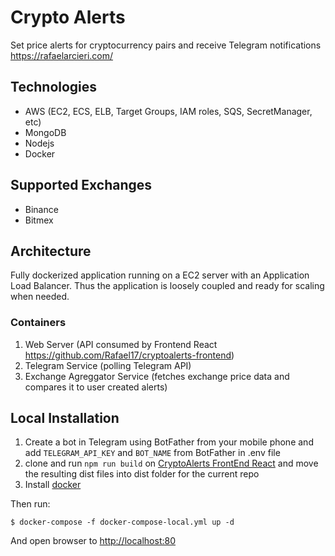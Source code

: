 # Crypto Alerts
Set price alerts for cryptocurrency pairs and receive Telegram notifications
https://rafaelarcieri.com/

## Technologies
* AWS (EC2, ECS, ELB, Target Groups, IAM roles, SQS, SecretManager, etc)
* MongoDB
* Nodejs
* Docker

## Supported Exchanges
* Binance
* Bitmex

## Architecture
Fully dockerized application running on a EC2 server with an Application Load Balancer. Thus the application is loosely coupled and ready for scaling when needed.

### Containers
1. Web Server (API consumed by Frontend React <https://github.com/Rafael17/cryptoalerts-frontend>)
2. Telegram Service (polling Telegram API)
3. Exchange Agreggator Service (fetches exchange price data and compares it to user created alerts)

## Local Installation
1. Create a bot in Telegram using BotFather from your mobile phone and add `TELEGRAM_API_KEY` and `BOT_NAME` from BotFather in .env file
2. clone and run `npm run build` on [CryptoAlerts FrontEnd React](https://github.com/Rafael17/cryptoalerts-frontend) and move the resulting dist files into dist folder for the current repo
3. Install [docker](https://docs.docker.com/get-docker/)

Then run: 
```shell
$ docker-compose -f docker-compose-local.yml up -d
```
And open browser to <http://localhost:80>




